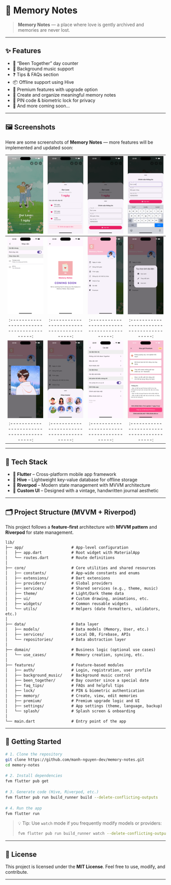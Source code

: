 # 📓 Memory Notes

> **Memory Notes** — a place where love is gently archived and memories are never lost.

---

## ✨ Features

- 📅 “Been Together” day counter
- 🎵 Background music support
- ❓ Tips & FAQs section
- 📦 Offline support using Hive
- 💎 Premium features with upgrade option
- 📝 Create and organize meaningful memory notes
- 🔐 PIN code & biometric lock for privacy
- 🚀 And more coming soon...

---

## 🖼️ Screenshots

Here are some screenshots of **Memory Notes** — more features will be implemented and updated soon:

| ![Screenshot 1](screenshots/screen1.png) | ![Screenshot 2](screenshots/screen2.png) | ![Screenshot 3](screenshots/screen3.png) | ![Screenshot 4](screenshots/screen4.png) |
|:----------------------------------------:|:----------------------------------------:|:----------------------------------------:|:----------------------------------------:|
| ![Screenshot 5](screenshots/screen5.png) | ![Screenshot 6](screenshots/screen6.png) | ![Screenshot 7](screenshots/screen7.png) | ![Screenshot 8](screenshots/screen8.png) |
|:----------------------------------------:|:----------------------------------------:|:----------------------------------------:|:----------------------------------------:|
| ![Screenshot 9](screenshots/screen9.png) | ![Screenshot 10](screenshots/screen10.png) | ![Screenshot 11](screenshots/screen11.png) | ![Screenshot 12](screenshots/screen12.png) |
|:----------------------------------------:|:----------------------------------------:|:----------------------------------------:|:----------------------------------------:|


---

## 🧱 Tech Stack

* 💙 **Flutter** – Cross-platform mobile app framework
* 🐝 **Hive** – Lightweight key-value database for offline storage
* 🌿 **Riverpod** – Modern state management with MVVM architecture
* 🎨 **Custom UI** – Designed with a vintage, handwritten journal aesthetic

---

## 🗂️ Project Structure (MVVM + Riverpod)

This project follows a **feature-first** architecture with **MVVM pattern** and **Riverpod** for state management.

```
lib/
├── app/                     # App-level configuration
│   ├── app.dart             # Root widget with MaterialApp
│   └── routes.dart          # Route definitions
│
├── core/                    # Core utilities and shared resources
│   ├── constants/           # App-wide constants and enums
│   ├── extensions/          # Dart extensions
│   ├── providers/           # Global providers
│   ├── services/            # Shared services (e.g., theme, music)
│   ├── theme/               # Light/Dark theme data
│   ├── ui/                  # Custom drawing, animations, etc.
│   ├── widgets/             # Common reusable widgets
│   └── utils/               # Helpers (date formatters, validators, etc.)
│
├── data/                    # Data layer
│   ├── models/              # Data models (Memory, User, etc.)
│   ├── services/            # Local DB, Firebase, APIs
│   └── repositories/        # Data abstraction layer
│
├── domain/                  # Business logic (optional use cases)
│   └── use_cases/           # Memory creation, syncing, etc.
│
├── features/                # Feature-based modules
│   ├── auth/                # Login, registration, user profile
│   ├── background_music/    # Background music control
│   ├── been_together/       # Day counter since a special date
│   ├── faq_tips/            # FAQs and helpful tips
│   ├── lock/                # PIN & biometric authentication
│   ├── memory/              # Create, view, edit memories
│   ├── premium/             # Premium upgrade logic and UI
│   ├── settings/            # App settings (theme, language, backup)
│   └── splash/              # Splash screen & onboarding
│
└── main.dart                # Entry point of the app
```

---

## 🚀 Getting Started

```bash
# 1. Clone the repository
git clone https://github.com/manh-nguyen-dev/memory-notes.git
cd memory-notes

# 2. Install dependencies
fvm flutter pub get

# 3. Generate code (Hive, Riverpod, etc.)
fvm flutter pub run build_runner build --delete-conflicting-outputs

# 4. Run the app
fvm flutter run

```

> 💡 Tip: Use `watch` mode if you frequently modify models or providers:
>
> ```bash
> fvm flutter pub run build_runner watch --delete-conflicting-outputs
> ```

---

## 🤍 License

This project is licensed under the **MIT License**.
Feel free to use, modify, and contribute.

---